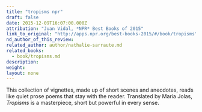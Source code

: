```yaml
---
title: "tropisms npr"
draft: false
date: 2015-12-09T16:07:00.000Z
attribution: "Juan Vidal, *NPR* Best Books of 2015"
link_to_original: "http://apps.npr.org/best-books-2015/#/book/tropisms"
nd_author_of_this_review:
related_author: author/nathalie-sarraute.md
related_books:
  - book/tropisms.md
description:
weight:
layout: none
---
```

This collection of vignettes, made up of short scenes and anecdotes, reads like quiet prose poems that stay with the reader. Translated by Maria Jolas, *Tropisms* is a masterpiece, short but powerful in every sense.

